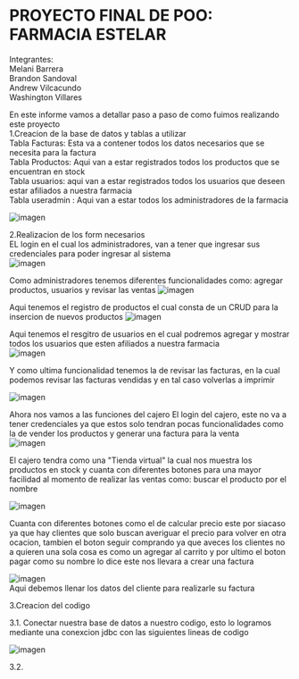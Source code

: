 # PROYECTO FINAL DE POO: FARMACIA ESTELAR 
Integrantes: <br>
Melani Barrera <br>
Brandon Sandoval <br>
Andrew Vilcacundo <br>
Washington Villares <br>

En este informe vamos a detallar paso a paso de como fuimos realizando este proyecto <br>
1.Creacion de la base de datos y tablas a utilizar <br>
Tabla Facturas: Esta va a contener todos los datos necesarios que se necesita para la factura <br>
Tabla Productos: Aqui van a estar registrados todos los productos que se encuentran en stock <br>
Tabla usuarios: aqui van a estar registrados todos los usuarios que deseen estar afiliados a nuestra farmacia <br>
Tabla useradmin : Aqui van a estar todos los administradores de la farmacia <br>

![imagen](https://github.com/SandovalBrandon1027/PROYECTO__FARMACIA/assets/117743657/bdd3a1da-98e3-48ee-91a2-e50edc5b31c9)

2.Realizacion de los form necesarios <br>
EL login en el cual los administradores, van a tener que ingresar sus credenciales para poder ingresar al sistema <br>
![imagen](https://github.com/SandovalBrandon1027/PROYECTO__FARMACIA/assets/117743657/bc4ab074-bfa7-4fe0-b71c-f4f31eafa9e5)

Como administradores tenemos diferentes funcionalidades como: agregar productos, usuarios y revisar las ventas
![imagen](https://github.com/SandovalBrandon1027/PROYECTO__FARMACIA/assets/117743657/a61e2131-7177-41fb-8f72-1b1035b5cf03)

Aqui tenemos el registro de productos el cual consta de un CRUD para la insercion de nuevos productos
![imagen](https://github.com/SandovalBrandon1027/PROYECTO__FARMACIA/assets/117743657/858815c9-67f9-4c5a-8930-7ba874ab616c)

Aqui tenemos el resgitro de usuarios en el cual podremos agregar y mostrar todos los usuarios que esten afiliados a nuestra farmacia <br>
![imagen](https://github.com/SandovalBrandon1027/PROYECTO__FARMACIA/assets/117743657/1dda0b74-8bc9-4eba-9836-7ab6fe2b29d1)

Y como ultima funcionalidad tenemos la de revisar las facturas, en la cual podemos revisar las facturas vendidas y en tal caso volverlas a imprimir
<br>

![imagen](https://github.com/SandovalBrandon1027/PROYECTO__FARMACIA/assets/117743657/3e4b5f71-bab3-439d-80cb-b7feeb52d24c)


Ahora nos vamos a las funciones del cajero 
El login del cajero, este no va a tener credenciales ya que estos solo tendran pocas funcionalidades como la de vender los productos y generar una factura para la venta <br>
![imagen](https://github.com/SandovalBrandon1027/PROYECTO__FARMACIA/assets/117743657/06f1ef86-22db-4616-8b9d-05f08988829e)

El cajero tendra como una "Tienda virtual" la cual nos muestra los productos en stock y cuanta con diferentes botones para una mayor facilidad al momento de realizar las ventas como: buscar el producto por el nombre  <br>

![imagen](https://github.com/SandovalBrandon1027/PROYECTO__FARMACIA/assets/117743657/f952ed13-e250-441c-9a76-aa7bda667463)

Cuanta con diferentes botones como el de calcular precio este por siacaso ya que hay clientes que solo buscan averiguar el precio para volver en otra ocacion, tambien el boton seguir comprando ya que aveces los clientes no a quieren una sola cosa es como un agregar al carrito y por ultimo el boton pagar como su nombre lo dice este nos llevara a crear una factura <br>

![imagen](https://github.com/SandovalBrandon1027/PROYECTO__FARMACIA/assets/117743657/e77fd469-8cc9-4805-a911-ba21fd1202ef)
<br>
Aqui debemos llenar los datos del cliente para realizarle su factura
<br>

3.Creacion del codigo <br>

3.1. Conectar nuestra base de datos a nuestro codigo, esto lo logramos mediante una conexcion jdbc con las siguientes lineas de codigo

![imagen](https://github.com/SandovalBrandon1027/PROYECTO__FARMACIA/assets/117743657/3e71b016-190d-476d-80b3-5095eb08c12e)

3.2.











